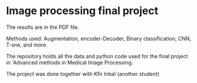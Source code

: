 # Image processing final project
The results are in the PDF file.

Methods used: Augmentation, encoder-Decoder, Binary classification, CNN, T-sne, and more.

The repository holds all the data and python code used for the final project in 'Advanced methods in Medical Image Processing.

The project was done together with Kfir Inbal (another student)
